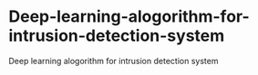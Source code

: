 # Deep-learning-alogorithm-for-intrusion-detection-system
Deep learning alogorithm for intrusion detection system
